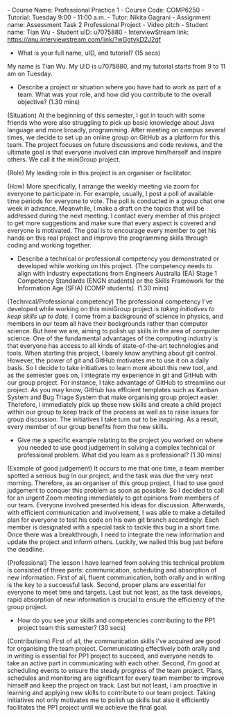 \- Course Name: Professional Practice 1
\- Course Code: COMP6250
\- Tutorial: Tuesday 9:00 - 11:00 a.m.
\- Tutor: Nikita Gagrani
\- Assignment name: Assessment Task 2 Professional Project - Video pitch
\- Student name: Tian Wu
\- Student uID: u7075880
\- InterviewStream link: https://anu.interviewstream.com/link/?wGgtvkD2J2gf



- What is your full name, uID, and tutorial? (15 secs)

My name is Tian Wu. My UID is u7075880, and my tutorial starts from 9 to 11 am on Tuesday.

- Describe a project or situation where you have had to work as part of a team. What was your role, and how did you contribute to the overall objective? (1.30 mins)

(Situation) At the beginning of this semester, I got in touch with some friends who were also struggling to pick up basic knowledge about Java language and more broadly, programming. After meeting on campus several times, we decide to set up an online group on GitHub as a platform for this team. The project focuses on future discussions and code reviews, and the ultimate goal is that everyone involved can improve him/herself and inspire others. We call it the miniGroup project.

(Role) My leading role in this project is an organiser or facilitator.

(How) More specifically, I arrange the weekly meeting via zoom for everyone to participate in. For example, usually, I post a poll of available time periods for everyone to vote. The poll is conducted in a group chat one week in advance. Meanwhile, I make a draft on the topics that will be addressed during the next meeting. I contact every member of this project to get more suggestions and make sure that every aspect is covered and everyone is motivated. The goal is to encourage every member to get his hands on this real project and improve the programming skills through coding and working together. 

- Describe a technical or professional competency you demonstrated or developed while working on this project. (The competency needs to align with industry expectations from Engineers Australia (EA) Stage 1 Competency Standards (ENGN students) or the Skills Framework for the Information Age (SFIA) (COMP students). (1.30 mins)

(Technical/Professional competency) The professional competency I've developed while working on this miniGroup project is *taking initiatives to keep skills up to date*. I come from a background of science in physics, and members in our team all have their backgrounds rather than computer science. But here we are, aiming to polish up skills in the area of computer science. One of the fundamental advantages of the computing industry is that everyone has access to all kinds of state-of-the-art technologies and tools. When starting this project, I barely know anything about git control. However, the power of git and GitHub motivates me to use it on a daily basis. So I decide to take initiatives to learn more about this new tool, and as the semester goes on, I integrate my experience in git and GitHub with our group project. For instance, I take advantage of GitHub to streamline our project. As you may know, GitHub has efficient templates such as Kanban System and Bug Triage System that make organising group project easier. Therefore, I immediately pick up these new skills and create a child project within our group to keep track of the process as well as to raise issues for group discussion. The initiatives I take turn out to be inspiring. As a result, every member of our group benefits from the new skills. 

- Give me a specific example relating to the project you worked on where you needed to use good judgement in solving a complex technical or professional problem. What did you learn as a professional? (1.30 mins)

(Example of good judgement) It occurs to me that one time, a team member spotted a serious bug in our project, and the task was due the very next morning. Therefore, as an organiser of this group project, I had to use good judgement to conquer this problem as soon as possible. So I decided to call for an urgent Zoom meeting immediately to get opinions from members of our team. Everyone involved presented his ideas for discussion. Afterwards, with efficient communication and involvement, I was able to make a detailed plan for everyone to test his code on his own git branch accordingly. Each member is designated with a special task to tackle this bug in a short time. Once there was a breakthrough, I need to integrate the new information and update the project and inform others. Luckily, we nailed this bug just before the deadline. 

(Professional) The lesson I have learned from solving this technical problem is consisted of three parts: communication, scheduling and absorption of new information. First of all, fluent communication, both orally and in writing is the key to a successful task. Second, proper plans are essential for everyone to meet time and targets. Last but not least, as the task develops, rapid absorption of new information is crucial to ensure the efficiency of the group project. 

- How do you see your skills and competencies contributing to the PP1 project team this semester? (30 secs)

(Contributions) First of all, the communication skills I've acquired are good for organising the team project. Communicating effectively both orally and in writing is essential for PP1 project to succeed, and everyone needs to take an active part in communicating with each other. Second, I'm good at scheduling events to ensure the steady progress of the team project. Plans, schedules and monitoring are significant for every team member to improve himself and keep the project on track. Last but not least, I am proactive in learning and applying new skills to contribute to our team project. Taking initiatives not only motivates me to polish up skills but also it efficiently facilitates the PP1 project until we achieve the final goal. 

